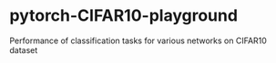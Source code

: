 # pytorch-CIFAR10-playground
Performance of classification tasks for various networks on CIFAR10 dataset
